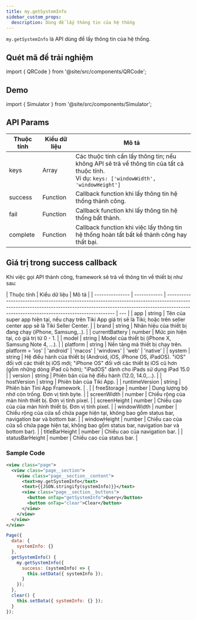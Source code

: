 ```yaml
---
title: my.getSystemInfo
sidebar_custom_props:
  description: Dùng để lấy thông tin của hệ thống
---
```


`my.getSystemInfo` là API dùng để lấy thông tin của hệ thống.

## Quét mã để trải nghiệm

import { QRCode } from '@site/src/components/QRCode';

<QRCode page="pages/api/system-info/index" />

## Demo

import { Simulator } from '@site/src/components/Simulator';

<Simulator page="pages/api/system-info/index" />

## API Params

| Thuộc tính | Kiểu dữ liệu | Mô tả                                                                                                                                           |
| ---------- | ------------ | ----------------------------------------------------------------------------------------------------------------------------------------------- |
| keys       | Array        | Các thuộc tính cần lấy thông tin; nếu không API sẽ trả về thông tin của tất cả thuộc tính. <br/> Ví dụ: `keys: ['windowWidth', 'windowHeight']` |
| success    | Function     | Callback function khi lấy thông tin hệ thống thành công.                                                                                        |
| fail       | Function     | Callback function khi lấy thông tin hệ thống bất thành.                                                                                         |
| complete   | Function     | Callback function khi việc lấy thông tin hệ thống hoàn tất bất kể thành công hay thất bại.                                                      |

## Giá trị trong success callback

Khi việc gọi API thành công, framework sẽ trả về thông tin về thiết bị như sau:

| Thuộc tính      | Kiểu dữ liệu | Mô tả                                                                                                                                                                                                                |
| --------------- | ------------ | -------------------------------------------------------------------------------------------------------------------------------------------------------------------------------------------------------------------- | --- |
| app             | string       | Tên của super app hiện tại, nếu chạy trên Tiki App giá trị sẽ là Tiki; hoặc trên seller center app sẽ là Tiki Seller Center.                                                                                         |
| brand           | string       | Nhãn hiệu của thiết bị đang chạy (iPhone, Samsung,..).                                                                                                                                                               |
| currentBattery  | number       | Mức pin hiện tại, có giá trị từ 0 - 1.                                                                                                                                                                               |
| model           | string       | Model của thiết bị (iPhone X, Samsung Note 4, ...).                                                                                                                                                                  |
| platform        | string       | Nền tảng mà thiết bị chạy trên. platform = 'ios' \| 'android' \| 'macos' \| 'windows' \| 'web' \| 'native'                                                                                                           |
| system          | string       | Hệ điều hành của thiết bị (Android, iOS, iPhone OS, iPadOS). "iOS" đối với các thiết bị iOS mới; "iPhone OS" đối với các thiết bị iOS cũ hơn (gồm những dòng iPad cũ hơn); "iPadOS" dành cho iPads sử dụng iPad 15.0 |
| version         | string       | Phiên bản của hệ điều hành (12.0, 14.0,...).                                                                                                                                                                         |
| hostVersion     | string       | Phiên bản của Tiki App.                                                                                                                                                                                              |
| runtimeVersion  | string       | Phiên bản Tini App Framework.                                                                                                                                                                                        | .   |
| freeStorage     | number       | Dung lượng bộ nhớ còn trống. Đơn vị tính byte.                                                                                                                                                                       |
| screenWidth     | number       | Chiều rộng của màn hình thiết bị. Đơn vị tính pixel.                                                                                                                                                                 |
| screenHeight    | number       | Chiều cao của của màn hình thiết bị. Đơn vị tính pixel.                                                                                                                                                              |
| windowWidth     | number       | Chiều rộng của cửa sổ chứa page hiện tại, không bao gồm status bar, navigation bar và bottom bar.                                                                                                                    |
| windowHeight    | number       | Chiều cao của cửa sổ chứa page hiện tại, không bao gồm status bar, navigation bar và bottom bar).                                                                                                                    |
| titleBarHeight  | number       | Chiều cao của navigation bar.                                                                                                                                                                                        |
| statusBarHeight | number       | Chiều cao của status bar.                                                                                                                                                                                            |

### Sample Code

```xml
<view class="page">
  <view class="page__section">
    <view class="page__section__content">
      <text>my.getSystemInfo</text>
      <text>{{JSON.stringify(systemInfo)}}</text>
      <view class="page__section__buttons">
        <button onTap="getSystemInfo">Query</button>
        <button onTap="clear">Clear</button>
      </view>
    </view>
  </view>
</view>
```

```js
Page({
  data: {
    systemInfo: {}
  },
  getSystemInfo() {
    my.getSystemInfo({
      success: (systemInfo) => {
        this.setData({ systemInfo });
      }
    });
  },
  clear() {
    this.setData({ systemInfo: {} });
  }
});
```
